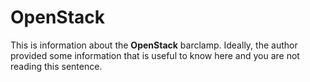 # OpenStack

This is information about the **OpenStack** barclamp. Ideally, the author provided some information that is 
useful to know here and you are not reading this sentence.
